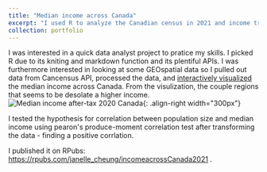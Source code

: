 ```yaml
---
title: "Median income across Canada"
excerpt: "I used R to analyze the Canadian census in 2021 and income trends, through graphical visualization and Pearson's correlations to determine statsitcal coorelation between population and median income."
collection: portfolio
---
```


I was interested in a quick data analyst project to pratice my skills. I picked R due to its kniting and markdown function and its plentiful APIs. I was furthermore interested in looking at some GEOspatial data so I pulled out data from Cancensus API, processed the data, and [interactively visualized](https://rpubs.com/janelle_cheung/incomeacrossCanada2021) the median income across Canada. From the visulization, the couple regions that seems to be desolate a higher income. 
![Median income after-tax 2020 Canada](/images/income2020.png.jpg){: .align-right width="300px"}

I tested the hypothesis for correlation between population size and median income using pearon's produce-moment correlation test after transforming the data - finding a positive corrlation. 

I published it on RPubs: https://rpubs.com/janelle_cheung/incomeacrossCanada2021 . 